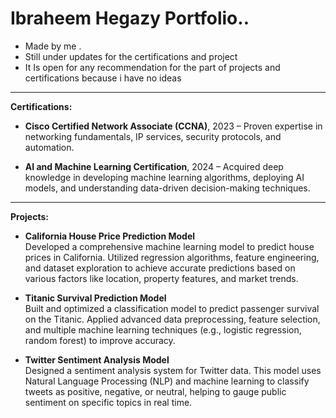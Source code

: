 # Ibraheem Hegazy Portfolio..
- Made by me .
- Still under updates for the certifications and project
- It Is open for any recommendation for the part of projects and certifications because i have no ideas

---

**Certifications:**

- **Cisco Certified Network Associate (CCNA)**, 2023 – Proven expertise in networking fundamentals, IP services, security protocols, and automation.

- **AI and Machine Learning Certification**, 2024 – Acquired deep knowledge in developing machine learning algorithms, deploying AI models, and understanding data-driven decision-making techniques.

---

**Projects:**

- **California House Price Prediction Model**  
  Developed a comprehensive machine learning model to predict house prices in California. Utilized regression algorithms, feature engineering, and dataset exploration to achieve accurate predictions based on various factors like location, property features, and market trends.

- **Titanic Survival Prediction Model**  
  Built and optimized a classification model to predict passenger survival on the Titanic. Applied advanced data preprocessing, feature selection, and multiple machine learning techniques (e.g., logistic regression, random forest) to improve accuracy.

- **Twitter Sentiment Analysis Model**  
  Designed a sentiment analysis system for Twitter data. This model uses Natural Language Processing (NLP) and machine learning to classify tweets as positive, negative, or neutral, helping to gauge public sentiment on specific topics in real time.
